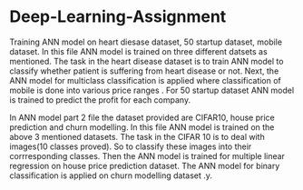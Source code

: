 # Deep-Learning-Assignment
Training ANN model on heart diesase dataset, 50 startup dataset, mobile dataset.
In this file ANN model is trained on three different datsets as mentioned. The task in the heart disease dataset is to train ANN model to classify whether patient is suffering from heart disease or not.
Next, the ANN model for multiclass classification is applied where classification of mobile is done into various price ranges .
For 50 startup dataset ANN model is trained to predict the profit for each company.

In ANN model part 2 file the dataset provided are CIFAR10, house price prediction and churn modelling.
In this file ANN model is trained on the above 3 mentioned datasets. The task in the CIFAR 10 is to deal with images(10 classes proved). So to classify these images into their corrresponding classes.
Then the ANN model is trained for multiple linear regression on house price prediction dataset.
The ANN model for binary classification is applied on churn modelling dataset .y.

